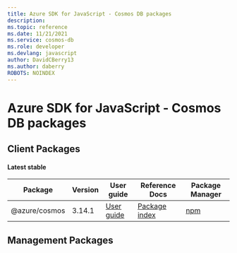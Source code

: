 ```yaml
---
title: Azure SDK for JavaScript - Cosmos DB packages
description: 
ms.topic: reference
ms.date: 11/21/2021
ms.service: cosmos-db
ms.role: developer
ms.devlang: javascript
author: DavidCBerry13
ms.author: daberry
ROBOTS: NOINDEX
---
```


# Azure SDK for JavaScript - Cosmos DB packages

## Client Packages

#### Latest stable

| Package               | Version          | User guide                           | Reference Docs                             | Package Manager                |
|-----------------------|------------------|--------------------------------------|--------------------------------------------|--------------------------------|
| @azure/cosmos  | 3.14.1 | [User guide](/javascript/sdk-demo/cosmos-db/latest-stable/azure-cosmos/readme)  | [Package index](/javascript/sdk-demo/cosmos-db/latest-stable/azure-cosmos)  | [npm](https://www.npmjs.com/package/@azure/cosmos) |

 

 


 



 


## Management Packages

 


 


 





 
